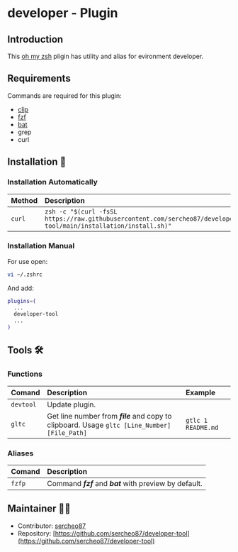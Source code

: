 # developer - Plugin

## Introduction

This [oh my zsh](https://github.com/ohmyzsh/ohmyzsh) pligin has utility and alias for evironment developer.

## Requirements

Commands are required for this plugin:

* [clip](https://github.com/ohmyzsh/ohmyzsh/blob/master/lib/clipboard.zsh)
* [fzf](https://github.com/junegunn/fzf)
* [bat](https://github.com/sharkdp/bat)
* grep
* curl

## Installation 👾

### Installation Automatically

|Method               |Description                                                                                                                                      |
|:--------------------|:------------------------------------------------------------------------------------------------------------------------------------------------|
|`curl`               |`zsh -c "$(curl -fsSL https://raw.githubusercontent.com/sercheo87/developer-tool/main/installation/install.sh)"`                                 |

### Installation Manual

For use open:

```bash
vi ~/.zshrc
```

And add:

```bash
plugins=(
  ...
  developer-tool
  ...
)
```

## Tools 🛠

### Functions

|Comand        |Description                                                                                                                     |Example                                 |
|:-------------|:-------------------------------------------------------------------------------------------------------------------------------|:---------------------------------------|
|`devtool`     |Update plugin.                                                                                                                  |                                        |
|`gltc`        |Get line number from ***file*** and copy to clipboard. Usage `gltc [Line_Number] [File_Path]`                                   |`gtlc 1 README.md`                      |

### Aliases

|Comand        |Description                                                                              |
|:-------------|:----------------------------------------------------------------------------------------|
|`fzfp`        |Command ***fzf*** and ***bat*** with preview by default.                                 |

## Maintainer 🐱‍💻

* Contributor: [sercheo87](https://github.com/sercheo87)
* Repository: [https://github.com/sercheo87/developer-tool](https://github.com/sercheo87/developer-tool)
